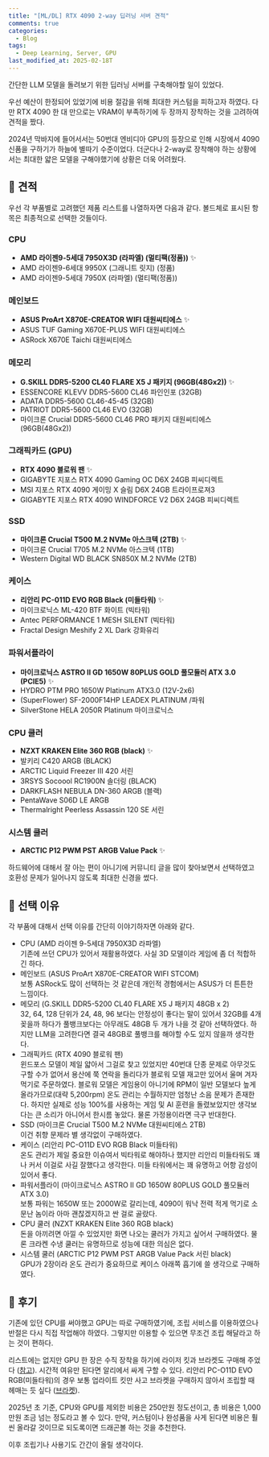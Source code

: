 ```yaml
---
title: "[ML/DL] RTX 4090 2-way 딥러닝 서버 견적"
comments: true
categories:
  - Blog
tags:
  - Deep Learning, Server, GPU
last_modified_at: 2025-02-18T
---
```


간단한 LLM 모델을 돌려보기 위한 딥러닝 서버를 구축해야할 일이 있었다.

우선 예산이 한정되어 있었기에 비용 절감을 위해 최대한 커스텀을 피하고자 하였다. 다만 RTX 4090 한 대 만으로는 VRAM이 부족하기에 두 장까지 장착하는 것을 고려하여 견적을 짰다.

2024년 막바지에 들어서서는 50번대 엔비디아 GPU의 등장으로 인해 시장에서 4090 신품을 구하기가 하늘에 별따기 수준이었다. 더군다나 2-way로 장착해야 하는 상황에서는 최대한 얇은 모델을 구해야했기에 상황은 더욱 어려웠다.

## 🧾 견적

우선 각 부품별로 고려했던 제품 리스트를 나열하자면 다음과 같다.
볼드체로 표시된 항목은 최종적으로 선택한 것들이다.

### CPU

- **AMD 라이젠9-5세대 7950X3D (라파엘) (멀티팩(정품))** ✨
- AMD 라이젠9-6세대 9950X (그래니트 릿지) (정품)
- AMD 라이젠9-5세대 7950X (라파엘) (멀티팩(정품))

### 메인보드

- **ASUS ProArt X870E-CREATOR WIFI 대원씨티에스** ✨
- ASUS TUF Gaming X670E-PLUS WIFI 대원씨티에스
- ASRock X670E Taichi 대원씨티에스

### 메모리

- **G.SKILL DDR5-5200 CL40 FLARE X5 J 패키지 (96GB(48Gx2))** ✨
- ESSENCORE KLEVV DDR5-5600 CL46 파인인포 (32GB)
- ADATA DDR5-5600 CL46-45-45 (32GB)
- PATRIOT DDR5-5600 CL46 EVO (32GB)
- 마이크론 Crucial DDR5-5600 CL46 PRO 패키지 대원씨티에스 (96GB(48Gx2))

### 그래픽카드 (GPU)

- **RTX 4090 블로워 팬** ✨
- GIGABYTE 지포스 RTX 4090 Gaming OC D6X 24GB 피씨디렉트
- MSI 지포스 RTX 4090 게이밍 X 슬림 D6X 24GB 트라이프로져3
- GIGABYTE 지포스 RTX 4090 WINDFORCE V2 D6X 24GB 피씨디렉트

### SSD

- **마이크론 Crucial T500 M.2 NVMe 아스크텍 (2TB)** ✨
- 마이크론 Crucial T705 M.2 NVMe 아스크텍 (1TB)
- Western Digital WD BLACK SN850X M.2 NVMe (2TB)

### 케이스

- **리안리 PC-011D EVO RGB Black (미들타워)** ✨
- 마이크로닉스 ML-420 BTF 화이트 (빅타워)
- Antec PERFORMANCE 1 MESH SILENT (빅타워)
- Fractal Design Meshify 2 XL Dark 강화유리

### 파워서플라이

- **마이크로닉스 ASTRO II GD 1650W 80PLUS GOLD 풀모듈러 ATX 3.0 (PCIE5)** ✨
- HYDRO PTM PRO 1650W Platinum ATX3.0 (12V-2x6)
- (SuperFlower) SF-2000F14HP LEADEX PLATINUM /파워
- SilverStone HELA 2050R Platinum 마이크로닉스

### CPU 쿨러

- **NZXT KRAKEN Elite 360 RGB (black)** ✨
- 발키리 C420 ARGB (BLACK)
- ARCTIC Liquid Freezer III 420 서린
- 3RSYS Socoool RC1900N 솔더링 (BLACK)
- DARKFLASH NEBULA DN-360 ARGB (블랙)
- PentaWave S06D LE ARGB
- Thermalright Peerless Assassin 120 SE 서린

### 시스템 쿨러

- **ARCTIC P12 PWM PST ARGB Value Pack** ✨

하드웨어에 대해서 잘 아는 편이 아니기에 커뮤니티 글을 많이 찾아보면서 선택하였고 호환성 문제가 일어나지 않도록 최대한 신경을 썼다.

## 🔖 선택 이유

각 부품에 대해서 선택 이유를 간단히 이야기하자면 아래와 같다.

- CPU (AMD 라이젠 9-5세대 7950X3D 라파엘)  
  기존에 쓰던 CPU가 있어서 재활용하였다. 사실 3D 모델이라 게임에 좀 더 적합하긴 하다.
- 메인보드 (ASUS ProArt X870E-CREATOR WIFI STCOM)  
  보통 ASRock도 많이 선택하는 것 같은데 개인적 경험에서는 ASUS가 더 튼튼한 느낌이다.
- 메모리 (G.SKILL DDR5-5200 CL40 FLARE X5 J 패키지 48GB x 2)  
  32, 64, 128 단위가 24, 48, 96 보다는 안정성이 좋다는 말이 있어서 32GB를 4개 꽂을까 하다가 풀뱅크보다는 아무래도 48GB 두 개가 나을 것 같아 선택하였다. 하지만 LLM을 고려한다면 결국 48GB로 풀뱅크를 해야할 수도 있지 않을까 생각한다.
- 그래픽카드 (RTX 4090 블로워 팬)  
  윈드포스 모델이 제일 얇아서 그걸로 찾고 있었지만 40번대 단종 문제로 아무것도 구할 수가 없어서 용산에 쭉 연락을 돌리다가 블로워 모델 재고만 있어서 울며 겨자 먹기로 주문하였다. 블로워 모델은 게임용이 아니기에 RPM이 일반 모델보다 높게 올라가므로(대략 5,200rpm) 온도 관리는 수월하지만 엄청난 소음 문제가 존재한다. 하지만 실제로 성능 100%를 사용하는 게임 및 AI 훈련을 돌렸보았지만 생각보다는 큰 소리가 아니어서 한시름 놓았다. 물론 가정용이라면 극구 반대한다.
- SSD (마이크론 Crucial T500 M.2 NVMe 대원씨티에스 2TB)  
  이건 취향 문제라 별 생각없이 구매하였다.
- 케이스 (리안리 PC-O11D EVO RGB Black 미들타워)  
  온도 관리가 제일 중요한 이슈여서 빅타워로 해야하나 했지만 리안리 미들타워도 꽤나 커서 이걸로 사길 잘했다고 생각한다. 미들 타워에서는 꽤 유명하고 어항 감성이 있어서 좋다.
- 파워서플라이 (마이크로닉스 ASTRO II GD 1650W 80PLUS GOLD 풀모듈러 ATX 3.0)  
  보통 파워는 1650W 또는 2000W로 갈리는데, 4090이 워낙 전력 적게 먹기로 소문난 놈이라 아마 괜찮겠지하고 싼 걸로 골랐다.
- CPU 쿨러 (NZXT KRAKEN Elite 360 RGB black)  
  돈을 아끼려면 아낄 수 있었지만 화면 나오는 쿨러가 가지고 싶어서 구매하였다. 물론 크라켄 수냉 쿨러는 유명하므로 성능에 대한 의심은 없다.
- 시스템 쿨러 (ARCTIC P12 PWM PST ARGB Value Pack 서린 black)  
  GPU가 2장이라 온도 관리가 중요하므로 케이스 아래쪽 흡기에 쓸 생각으로 구매하였다.

## 🐌 후기

기존에 있던 CPU를 써야했고 GPU는 따로 구매하였기에, 조립 서비스를 이용하였으나 반절은 다시 직접 작업해야 하였다. 그렇지만 이용할 수 있으면 무조건 조립 해달라고 하는 것이 편하다.

리스트에는 없지만 GPU 한 장은 수직 장착을 하기에 라이저 킷과 브라켓도 구매해 주었다 ([참고](https://lian-li.com/product/o11d-evo-rgb/)). 시간적 여유만 된다면 알리에서 싸게 구할 수 있다. 리안리 PC-O11D EVO RGB(미들타워)의 경우 보통 업라이트 킷만 사고 브라켓을 구매하지 않아서 조립할 때 헤매는 듯 싶다 ([브라켓](https://lian-li.com/product/o11d-evo-upright-gpu-bracket-for-40-series-gpu/)).

2025년 초 기준, CPU와 GPU를 제외한 비용은 250만원 정도선이고, 총 비용은 1,000만원 조금 넘는 정도라고 볼 수 있다. 만약, 커스텀이나 완성품을 사게 된다면 비용은 훨씬 올라갈 것이므로 되도록이면 드래곤볼 하는 것을 추천한다.

이후 조립기나 사용기도 간간이 올릴 생각이다.
